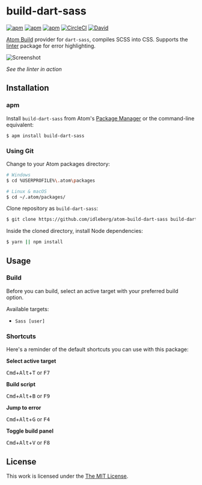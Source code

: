 # build-dart-sass

[![apm](https://flat.badgen.net/apm/license/build-dart-sass)](https://atom.io/packages/build-dart-sass)
[![apm](https://flat.badgen.net/apm/v/build-dart-sass)](https://atom.io/packages/build-dart-sass)
[![apm](https://flat.badgen.net/apm/dl/build-dart-sass)](https://atom.io/packages/build-dart-sass)
[![CircleCI](https://flat.badgen.net/circleci/github/idleberg/atom-build-dart-sass)](https://circleci.com/gh/idleberg/atom-build-dart-sass)
[![David](https://flat.badgen.net/david/dep/idleberg/atom-build-dart-sass)](https://david-dm.org/idleberg/atom-build-dart-sass)

[Atom Build](https://atombuild.github.io/) provider for `dart-sass`, compiles SCSS into CSS. Supports the [linter](https://atom.io/packages/linter) package for error highlighting.

![Screenshot](https://raw.githubusercontent.com/idleberg/atom-build-dart-sass/master/screenshot.png)

*See the linter in action*

## Installation

### apm

Install `build-dart-sass` from Atom's [Package Manager](http://flight-manual.atom.io/using-atom/sections/atom-packages/) or the command-line equivalent:

`$ apm install build-dart-sass`

### Using Git

Change to your Atom packages directory:

```bash
# Windows
$ cd %USERPROFILE%\.atom\packages

# Linux & macOS
$ cd ~/.atom/packages/
```

Clone repository as `build-dart-sass`:

```bash
$ git clone https://github.com/idleberg/atom-build-dart-sass build-dart-sass
```

Inside the cloned directory, install Node dependencies:

```bash
$ yarn || npm install
```

## Usage

### Build

Before you can build, select an active target with your preferred build option.

Available targets:

* `Sass [user]`

### Shortcuts

Here's a reminder of the default shortcuts you can use with this package:

**Select active target**

<kbd>Cmd</kbd>+<kbd>Alt</kbd>+<kbd>T</kbd> or <kbd>F7</kbd>

**Build script**

<kbd>Cmd</kbd>+<kbd>Alt</kbd>+<kbd>B</kbd> or <kbd>F9</kbd>

**Jump to error**

<kbd>Cmd</kbd>+<kbd>Alt</kbd>+<kbd>G</kbd> or <kbd>F4</kbd>

**Toggle build panel**

<kbd>Cmd</kbd>+<kbd>Alt</kbd>+<kbd>V</kbd> or <kbd>F8</kbd>

## License

This work is licensed under the [The MIT License](LICENSE.md).
